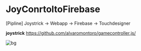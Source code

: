 # JoyConrtoltoFirebase

[Pipline]
Joystrick -> Webapp -> Firebase -> Touchdesigner

**joystrick**
https://github.com/alvaromontoro/gamecontroller.js/

![bg](https://user-images.githubusercontent.com/17475338/126764234-9526a434-6799-427c-9c3b-5456152fa308.PNG)
